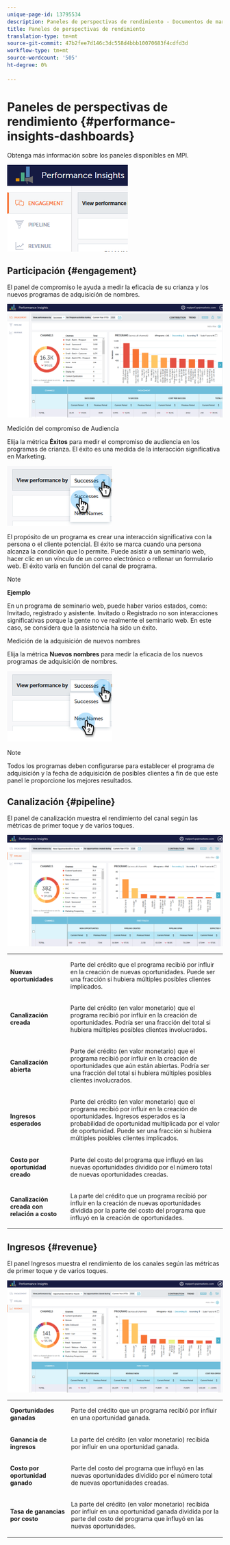 ```yaml
---
unique-page-id: 13795534
description: Paneles de perspectivas de rendimiento - Documentos de marketing - Documentación del producto
title: Paneles de perspectivas de rendimiento
translation-type: tm+mt
source-git-commit: 47b2fee7d146c3dc558d4bbb10070683f4cdfd3d
workflow-type: tm+mt
source-wordcount: '505'
ht-degree: 0%

---
```



# Paneles de perspectivas de rendimiento {#performance-insights-dashboards}

Obtenga más información sobre los paneles disponibles en MPI.

![](assets/1-4.png)

## Participación {#engagement}

El panel de compromiso le ayuda a medir la eficacia de su crianza y los nuevos programas de adquisición de nombres.

![](assets/two-3.png)

Medición del compromiso de Audiencia

Elija la métrica **Éxitos** para medir el compromiso de audiencia en los programas de crianza. El éxito es una medida de la interacción significativa en Marketing.

![](assets/3-4.png)

El propósito de un programa es crear una interacción significativa con la persona o el cliente potencial. El éxito se marca cuando una persona alcanza la condición que lo permite. Puede asistir a un seminario web, hacer clic en un vínculo de un correo electrónico o rellenar un formulario web. El éxito varía en función del canal de programa.

>[!NOTE]
>
>**Ejemplo**
>
>En un programa de seminario web, puede haber varios estados, como: Invitado, registrado y asistente. Invitado o Registrado no son interacciones significativas porque la gente no ve realmente el seminario web. En este caso, se considera que la asistencia ha sido un éxito.

Medición de la adquisición de nuevos nombres

Elija la métrica **Nuevos nombres** para medir la eficacia de los nuevos programas de adquisición de nombres.

![](assets/4-3.png)

>[!NOTE]
>
>Todos los programas deben configurarse para establecer el programa de adquisición y la fecha de adquisición de posibles clientes a fin de que este panel le proporcione los mejores resultados.

## Canalización {#pipeline}

El panel de canalización muestra el rendimiento del canal según las métricas de primer toque y de varios toques.

![](assets/five-1.png)

<table> 
 <tbody> 
  <tr> 
   <td><p><strong>Nuevas oportunidades</strong></p></td> 
   <td><p>Parte del crédito que el programa recibió por influir en la creación de nuevas oportunidades. Puede ser una fracción si hubiera múltiples posibles clientes implicados.</p></td> 
  </tr> 
  <tr> 
   <td><p><strong>Canalización creada</strong></p></td> 
   <td><p>Parte del crédito (en valor monetario) que el programa recibió por influir en la creación de oportunidades. Podría ser una fracción del total si hubiera múltiples posibles clientes involucrados.</p></td> 
  </tr> 
  <tr> 
   <td><p><strong>Canalización abierta</strong></p></td> 
   <td><p>Parte del crédito (en valor monetario) que el programa recibió por influir en la creación de oportunidades que aún están abiertas. Podría ser una fracción del total si hubiera múltiples posibles clientes involucrados.</p></td> 
  </tr> 
  <tr> 
   <td><p><strong>Ingresos esperados</strong></p></td> 
   <td><p>Parte del crédito (en valor monetario) que el programa recibió por influir en la creación de oportunidades. Ingresos esperados es la probabilidad de oportunidad multiplicada por el valor de oportunidad. Puede ser una fracción si hubiera múltiples posibles clientes implicados.</p></td> 
  </tr> 
  <tr> 
   <td><p><strong>Costo por oportunidad creado</strong></p></td> 
   <td><p>Parte del costo del programa que influyó en las nuevas oportunidades dividido por el número total de nuevas oportunidades creadas.</p></td> 
  </tr> 
  <tr> 
   <td><p><strong>Canalización creada con relación a costo</strong></p></td> 
   <td><p>La parte del crédito que un programa recibió por influir en la creación de nuevas oportunidades dividida por la parte del costo del programa que influyó en la creación de oportunidades.</p></td> 
  </tr> 
 </tbody> 
</table>

## Ingresos {#revenue}

El panel Ingresos muestra el rendimiento de los canales según las métricas de primer toque y de varios toques.

![](assets/six-1.png)

<table> 
 <tbody> 
  <tr> 
   <td><p><strong>Oportunidades ganadas</strong></p></td> 
   <td><p>Parte del crédito que un programa recibió por influir en una oportunidad ganada.</p></td> 
  </tr> 
  <tr> 
   <td><p><strong>Ganancia de ingresos</strong></p></td> 
   <td><p>La parte del crédito (en valor monetario) recibida por influir en una oportunidad ganada.</p></td> 
  </tr> 
  <tr> 
   <td><p><strong>Costo por oportunidad ganado</strong></p></td> 
   <td><p>Parte del costo del programa que influyó en las nuevas oportunidades dividido por el número total de nuevas oportunidades creadas.</p></td> 
  </tr> 
  <tr> 
   <td><p><strong>Tasa de ganancias por costo</strong></p></td> 
   <td><p>La parte del crédito (en valor monetario) recibida por influir en una oportunidad ganada dividida por la parte del costo del programa que influyó en las nuevas oportunidades.</p></td> 
  </tr> 
 </tbody> 
</table>

